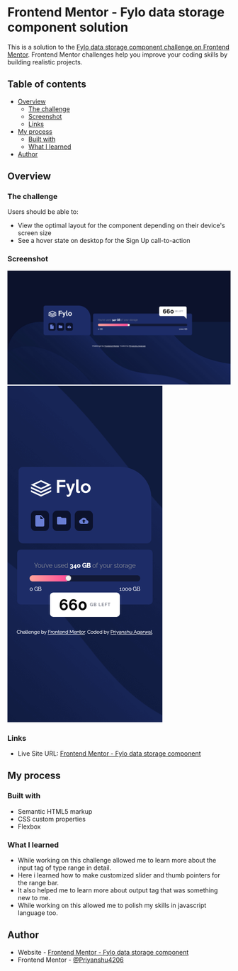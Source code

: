 # Frontend Mentor - Fylo data storage component solution

This is a solution to the [Fylo data storage component challenge on Frontend Mentor](https://www.frontendmentor.io/challenges/fylo-data-storage-component-1dZPRbV5n). Frontend Mentor challenges help you improve your coding skills by building realistic projects. 

## Table of contents

- [Overview](#overview)
  - [The challenge](#the-challenge)
  - [Screenshot](#screenshot)
  - [Links](#links)
- [My process](#my-process)
  - [Built with](#built-with)
  - [What I learned](#what-i-learned)
- [Author](#author)

## Overview

### The challenge

Users should be able to:

- View the optimal layout for the component depending on their device's screen size
- See a hover state on desktop for the Sign Up call-to-action

### Screenshot

![Screenshot for Desktop View](/Desktop_view.png)
![Screenshot for Mobile View](/Mobile_view.png)
### Links

- Live Site URL: [Frontend Mentor - Fylo data storage component]()

## My process

### Built with

- Semantic HTML5 markup
- CSS custom properties
- Flexbox

### What I learned

- While working on this challenge allowed me to learn more about the input tag of type range in detail. 
- Here i learned how to make customized slider and thumb pointers for the range bar.
- It also helped me to learn more about output tag that was something new to me.
- While working on this allowed me to polish my skills in javascript language too.

## Author

- Website - [Frontend Mentor - Fylo data storage component]()
- Frontend Mentor - [@Priyanshu4206](https://www.frontendmentor.io/profile/Priyanshu4206)